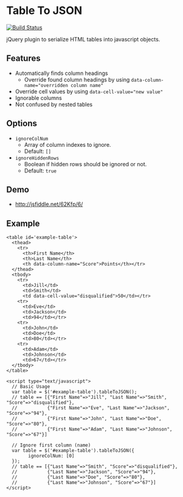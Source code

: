 # Table To JSON

[![Build Status](https://travis-ci.org/lightswitch05/table-to-json.png?branch=master)](https://travis-ci.org/lightswitch05/table-to-json)

jQuery plugin to serialize HTML tables into javascript objects.

## Features
- Automatically finds column headings
  - Override found column headings by using `data-column-name="overridden column name"`
- Override cell values by using `data-cell-value="new value"`
- Ignorable columns
- Not confused by nested tables

## Options
- `ignoreColNum`
  - Array of column indexes to ignore.
  - Default: `[]`
- `ignoreHiddenRows`
  - Boolean if hidden rows should be ignored or not.
  - Default: `true`

## Demo
- http://jsfiddle.net/62Kfp/6/

## Example

    <table id='example-table'>
      <thead>
        <tr>
          <th>First Name</th>
          <th>Last Name</th>
          <th data-column-name="Score">Points</th></tr>
      </thead>
      <tbody>
        <tr>
          <td>Jill</td>
          <td>Smith</td>
          <td data-cell-value="disqualified">50</td></tr>
        <tr>
          <td>Eve</td>
          <td>Jackson</td>
          <td>94</td></tr>
        <tr>
          <td>John</td>
          <td>Doe</td>
          <td>80</td></tr>
        <tr>
          <td>Adam</td>
          <td>Johnson</td>
          <td>67</td></tr>
      </tbody>
    </table>

    <script type="text/javascript">
      // Basic Usage
      var table = $('#example-table').tableToJSON();
      // table == [{"First Name"=>"Jill", "Last Name"=>"Smith", "Score"=>"disqualified"},
      //           {"First Name"=>"Eve", "Last Name"=>"Jackson", "Score"=>"94"},
      //           {"First Name"=>"John", "Last Name"=>"Doe", "Score"=>"80"},
      //           {"First Name"=>"Adam", "Last Name"=>"Johnson", "Score"=>"67"}]

      // Ignore first column (name)
      var table = $('#example-table').tableToJSON({
            ignoreColNum: [0]
      });
      // table == [{"Last Name"=>"Smith", "Score"=>"disqualified"},
      //           {"Last Name"=>"Jackson", "Score"=>"94"},
      //           {"Last Name"=>"Doe", "Score"=>"80"},
      //           {"Last Name"=>"Johnson", "Score"=>"67"}]
    </script>
